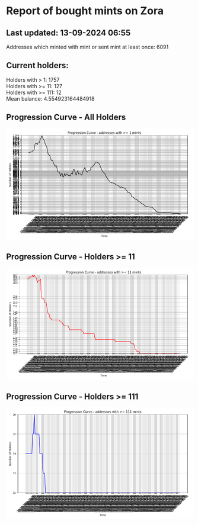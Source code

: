 # Report of bought mints on Zora
## Last updated: 13-09-2024 06:55
Addresses which minted with mint or sent mint at least once: 6091

## Current holders:
Holders with > 1: 1757  
Holders with >= 11: 127  
Holders with >= 111: 12  
Mean balance: 4.554923164484918  

## Progression Curve - All Holders
![addresses with >= 1 mint](progression_curve_all.png)
## Progression Curve - Holders >= 11
![addresses with >= 11 mints](progression_curve_gt_11.png)
## Progression Curve - Holders >= 111
![addresses with >= 111 mints](progression_curve_gt_111.png)
